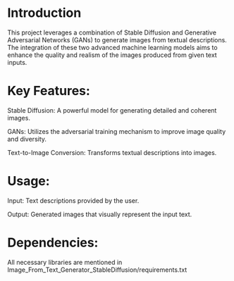 # Introduction #
This project leverages a combination of Stable Diffusion and Generative Adversarial Networks (GANs) to generate images from textual descriptions. The integration of these two advanced machine learning models aims to enhance the quality and realism of the images produced from given text inputs.

# Key Features: #
Stable Diffusion: A powerful model for generating detailed and coherent images.

GANs: Utilizes the adversarial training mechanism to improve image quality and diversity.

Text-to-Image Conversion: Transforms textual descriptions into images.

# Usage: #
Input: Text descriptions provided by the user.

Output: Generated images that visually represent the input text.


# Dependencies: # 
All necessary libraries are mentioned in Image_From_Text_Generator_StableDiffusion/requirements.txt
